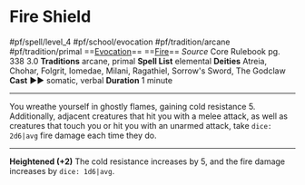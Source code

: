 # Fire Shield
#pf/spell/level_4 #pf/school/evocation #pf/tradition/arcane #pf/tradition/primal
==[Evocation](../../../Traits/Evocation.md)== ==[Fire](../../../Traits/Fire.md)==
*Source* Core Rulebook pg. 338 3.0
**Traditions** arcane, primal
**Spell List** elemental
**Deities** Atreia, Chohar, Folgrit, Iomedae, Milani, Ragathiel, Sorrow's Sword, The Godclaw
**Cast** ►► somatic, verbal
**Duration** 1 minute

---
You wreathe yourself in ghostly flames, gaining cold resistance 5. Additionally, adjacent creatures that hit you with a melee attack, as well as creatures that touch you or hit you with an unarmed attack, take `dice: 2d6|avg` fire damage each time they do.

<hr>

**Heightened (+2)** The cold resistance increases by 5, and the fire damage increases by `dice: 1d6|avg`.